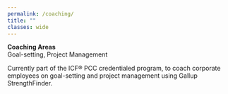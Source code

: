 ```yaml
---
permalink: /coaching/
title: ""
classes: wide
---
```


**Coaching Areas**  
Goal-setting, Project Management  

Currently part of the ICF® PCC credentialed program,  to coach corporate employees on goal-setting and project management using Gallup StrengthFinder. 
